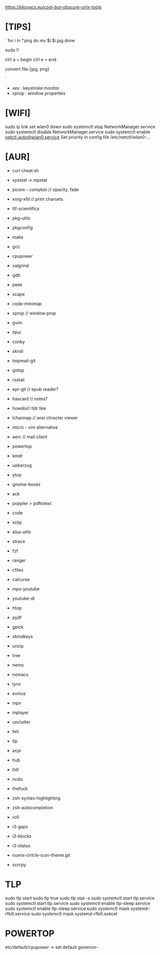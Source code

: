 https://kkovacs.eu/cool-but-obscure-unix-tools

# [TIPS]

`
for i in *.png
do
	mv $i $i.jpg
done

sudo !!

ctrl a = begin
ctrl e = end

convert file.{jpg, png}

`

- xev : keystroke monitor
- xprop : window properties

# [WIFI]

sudo ip link set wlan0 down
sudo systemctl stop NetworkManager.service
sudo systemctl disable NetworkManager.service
sudo systemctl enable netctl-auto@wlan0.service
Set priority in config file /etc/netctl/wlan0-...

# [AUR]

- curl cheat.sh

- sysstat -> mpstat
- picom - compton // opacity, fade

- xorg-xfd // print charsets
- ttf-scientifica
- pkg-utils
- pkgconfig
- make
- gcc
- cpupower
- valgrind
- gdb

- peek
- xcape
- code-minimap
- xprop // window prop
- gvim
- tlpui
- conky
- skroll
- tmpmail-git
- gotop
- rsstail
- epr-git // epub reader?
- hascard // notes?
- howdoi// tldr like
- lcharmap // ansi chracter viewer
- micro - vim alternative
- aerc // mail client
- powertop
- kmdr
- ueberzug
- ytop
- gnome-boxes
- ack
- poppler > pdftotext
- code
- xclip
- alsa-utils
- strace
- fzf
- ranger
- cfiles
- calcurse
- mps-youtube
- youtube-dl
- htop
- pydf
- gpick
- xbindkeys
- unzip
- tree
- nemo
- nomacs
- lynx
- evince
- mpv
- mplayer
- unclutter
- feh
- tlp
- acpi
- hub
- tldr
- ncdu
- thefuck
- zsh-syntax-highlighting
- zsh-autocompletion
- rofi
- i3-gaps
- i3-blocks
- i3-status
- numix-cirlcle-icon-theme.git
- scrcpy

# TLP

sudo tlp start
sudo tlp true
sudo tlp stat -s
sudo systemctl start tlp.service
sudo systemctl start tlp.service
sudo systemctl enable tlp-sleep.service
sudo systemctl enable tlp-sleep.service
sudo systemctl mask systemd-rfkill.service
sudo systemctl mask systemd-rfkill.sokcet

# POWERTOP
etc/default/cpupower -> set default governor-
